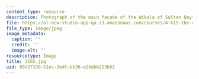 ```yaml
---
content_type: resource
description: Photograph of the main facade of the Wikala of Sultan Qaytbay.
file: https://ol-ocw-studio-app-qa.s3.amazonaws.com/courses/4-615-the-architecture-of-cairo-spring-2002/88d3733851ec3edfbb36e2bdbb253b62_1102.jpg
file_type: image/jpeg
image_metadata:
  caption: ''
  credit: ''
  image-alt: ''
resourcetype: Image
title: 1102.jpg
uid: 88d37338-51ec-3edf-bb36-e2bdbb253b62
---
```

